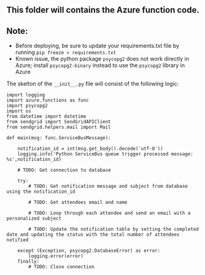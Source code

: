 ## This folder will contains the Azure function code.

## Note:

- Before deploying, be sure to update your requirements.txt file by running `pip freeze > requirements.txt`
- Known issue, the python package `psycopg2` does not work directly in Azure; install `psycopg2-binary` instead to use the `psycopg2` library in Azure

The skelton of the `__init__.py` file will consist of the following logic:

```
import logging
import azure.functions as func
import psycopg2
import os
from datetime import datetime
from sendgrid import SendGridAPIClient
from sendgrid.helpers.mail import Mail

def main(msg: func.ServiceBusMessage):

    notification_id = int(msg.get_body().decode('utf-8'))
    logging.info('Python ServiceBus queue trigger processed message: %s',notification_id)

    # TODO: Get connection to database

    try:
        # TODO: Get notification message and subject from database using the notification_id

        # TODO: Get attendees email and name

        # TODO: Loop through each attendee and send an email with a personalized subject

        # TODO: Update the notification table by setting the completed date and updating the status with the total number of attendees notified

    except (Exception, psycopg2.DatabaseError) as error:
        logging.error(error)
    finally:
        # TODO: Close connection
```
